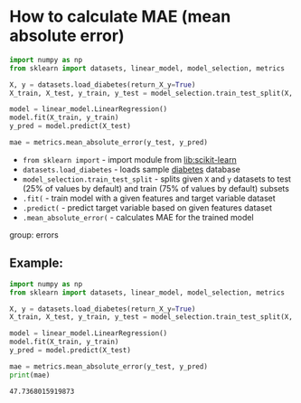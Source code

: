 # How to calculate MAE (mean absolute error)

```python
import numpy as np
from sklearn import datasets, linear_model, model_selection, metrics

X, y = datasets.load_diabetes(return_X_y=True)
X_train, X_test, y_train, y_test = model_selection.train_test_split(X, y)

model = linear_model.LinearRegression()
model.fit(X_train, y_train)
y_pred = model.predict(X_test)

mae = metrics.mean_absolute_error(y_test, y_pred)
```

- `from sklearn import` - import module from [lib:scikit-learn](https://onelinerhub.com/python-scikit-learn/how-to-install-scikit-learn-using-pip)
- `datasets.load_diabetes` - loads sample [diabetes](https://scikit-learn.org/stable/modules/generated/sklearn.datasets.load_diabetes.html) database
- `model_selection.train_test_split` - splits given `X` and `y` datasets to test (25% of values by default) and train (75% of values by default) subsets
- `.fit(` - train model with a given features and target variable dataset
- `.predict(` - predict target variable based on given features dataset
- `.mean_absolute_error(` - calculates MAE for the trained model

group: errors

## Example: 
```python
import numpy as np
from sklearn import datasets, linear_model, model_selection, metrics

X, y = datasets.load_diabetes(return_X_y=True)
X_train, X_test, y_train, y_test = model_selection.train_test_split(X, y)

model = linear_model.LinearRegression()
model.fit(X_train, y_train)
y_pred = model.predict(X_test)

mae = metrics.mean_absolute_error(y_test, y_pred)
print(mae)
```
```
47.7368015919873

```

